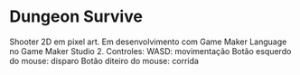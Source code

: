 # Dungeon Survive
Shooter 2D em pixel art. Em desenvolvimento com Game Maker Language no Game Maker Studio 2.
Controles:
    WASD: movimentação
    Botão esquerdo do mouse: disparo
    Botão diteiro do mouse: corrida